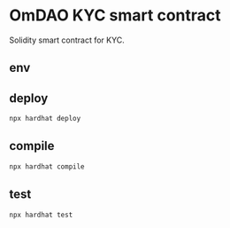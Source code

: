 # OmDAO KYC smart contract

Solidity smart contract for KYC.

## env

## deploy
```sh
npx hardhat deploy
```

## compile

```sh
npx hardhat compile
```

## test
```sh
npx hardhat test
```

